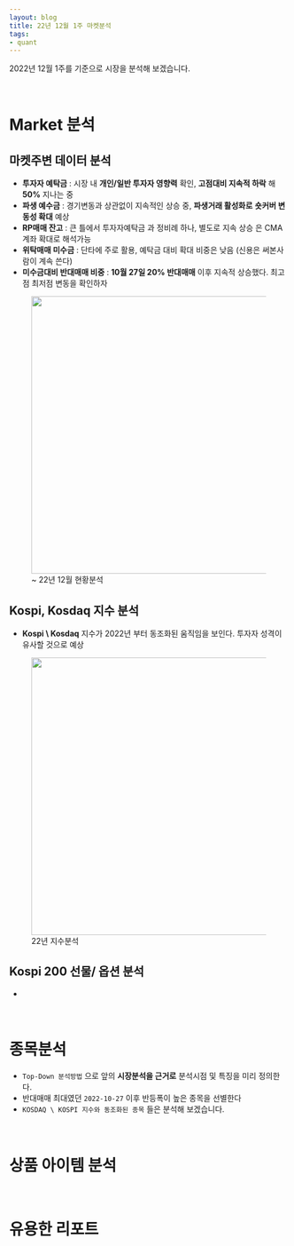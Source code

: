 ```yaml
---
layout: blog
title: 22년 12월 1주 마켓분석
tags:
- quant
---
```


2022년 12월 1주를 기준으로 시장을 분석해 보겠습니다.

<br/>

# Market 분석

## 마켓주변 데이터 분석
- **투자자 예탁금** : 시장 내 **<span style="color:var(--accent);">개인/일반 투자자 영향력</span>** 확인, **<span style="color:var(--strong);">고점대비 지속적 하락</span>** 해 **<span style="color:var(--accent);">50%</span>** 지나는 중
- **파생 예수금** : 경기변동과 상관없이 지속적인 상승 중, **<span style="color:var(--strong);"> 파생거래 활성화로</span>**
**<span style="color:var(--accent);">숏커버 변동성 확대</span>** 예상
- **RP매매 잔고** : 큰 틀에서 <span style="color:var(--accent);">투자자예탁금</span> 과 정비례 하나, 별도로 <span style="color:var(--accent);">지속 상승</span> 은 CMA 계좌 확대로 해석가능
- **위탁매매 미수금** : 단타에 주로 활용, 예탁금 대비 확대 비중은 낮음 (신용은 써본사람이 계속 쓴다) 
- **미수금대비 반대매매 비중** : **<span style="color:var(--strong);">10월 27일 20% 반대매매</span>** 이후 지속적 상승했다. 최고점 최저점 변동을 확인하자

<figure class="align-center">
  <img src="{{site.baseurl}}/assets/stock/221203_market.png" width='500'>
  <figcaption>~ 22년 12월 현황분석</figcaption>
</figure>

## Kospi, Kosdaq 지수 분석
- **Kospi \ Kosdaq** 지수가 2022년 부터 동조화된 움직임을 보인다. 투자자 성격이 유사할 것으로 예상

<figure class="align-center">
  <img src="{{site.baseurl}}/assets/stock/221203_krx.png" width='500'>
  <figcaption>22년 지수분석</figcaption>
</figure>

## Kospi 200 선물/ 옵션 분석
- 

<br/>

# 종목분석
- `Top-Down 분석방법` 으로 앞의 **<span style="color:var(--strong);">시장분석을 근거로</span>** 분석시점 및 특징을 미리 정의한다.
- 반대매매 최대였던 `2022-10-27` 이후 반등폭이 높은 종목을 선별한다
- `KOSDAQ \ KOSPI 지수와 동조화된 종목` 들은 분석해 보겠습니다.

<br/>

# 상품 아이템 분석

<br/>

# 유용한 리포트
